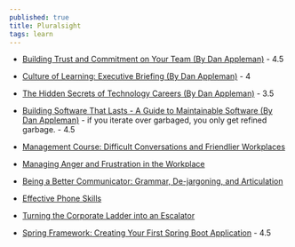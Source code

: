 ```yaml
---
published: true
title: Pluralsight
tags: learn
---
```

- [Building Trust and Commitment on Your Team (By Dan Appleman)](https://app.pluralsight.com/library/courses/building-trust-commitment-your-team/table-of-contents) - 4.5
- [Culture of Learning: Executive Briefing (By Dan Appleman)](https://app.pluralsight.com/library/courses/culture-of-learning-executive-briefing/table-of-contents) - 4
- [The Hidden Secrets of Technology Careers (By Dan Appleman)](https://app.pluralsight.com/library/courses/technology-careers-dark-side/table-of-contents) - 3.5

- [Building Software That Lasts - A Guide to Maintainable Software (By Dan Appleman)](https://app.pluralsight.com/course-player?clipId=133e20c5-e325-463c-8a2e-fe88ab139f94) - if you iterate over garbaged, you only get refined garbage. - 4.5

- [Management Course: Difficult Conversations and Friendlier Workplaces](https://app.pluralsight.com/library/courses/management-difficult-conversations-friendlier-workplaces/table-of-contents)
- [Managing Anger and Frustration in the Workplace](https://app.pluralsight.com/library/courses/managing-anger-frustration-workplace/table-of-contents)

- [Being a Better Communicator: Grammar, De-jargoning, and Articulation](https://app.pluralsight.com/library/courses/being-better-communicator-grammar-dejargoning-articulation/table-of-contents)
- [Effective Phone Skills](https://app.pluralsight.com/library/courses/effective-phone-skills/table-of-contents)

- [Turning the Corporate Ladder into an Escalator](https://app.pluralsight.com/library/courses/turning-corporate-ladder-into-escalator/table-of-contents)

- [Spring Framework: Creating Your First Spring Boot Application](https://app.pluralsight.com/library/courses/creating-first-spring-boot-application/table-of-contents) - 4.5